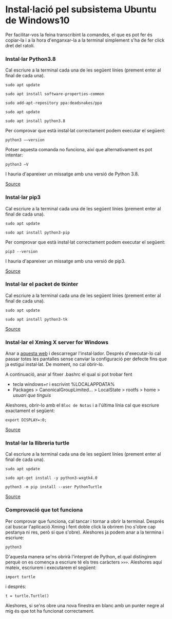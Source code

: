 # Instal·lació pel subsistema Ubuntu de Windows10

Per facilitar-vos la feina transcribint la comandes, el que es pot fer és copiar-la i a la hora d'enganxar-la a la terminal simplement s'ha de fer click dret del ratolí.

### Instal·lar Python3.8

Cal escriure a la terminal cada una de les següent línies (prement enter al final de cada una).

```
sudo apt update
```

```
sudo apt install software-properties-common
```

```
sudo add-apt-repository ppa:deadsnakes/ppa
```

```
sudo apt update
```

```
sudo apt install python3.8
```

Per comprovar que està instal·lat correctament podem executar el següent:

```
python3 ––version
```

Potser aquesta comanda no funciona, així que alternativament es pot intentar:

```
python3 –V
```

I hauria d'apareixer un missatge amb una versió de Python 3.8.

[Source](https://phoenixnap.com/kb/how-to-install-python-3-ubuntu)

### Instal·lar pip3

Cal escriure a la terminal cada una de les següent línies (prement enter al final de cada una).

```
sudo apt update
```

```
sudo apt install python3-pip
```

Per comprovar que està instal·lat correctament podem executar el següent:

```
pip3 --version
```

I hauria d'apareixer un missatge amb una versió de pip3.

[Source](https://linuxize.com/post/how-to-install-pip-on-ubuntu-20.04/)

### Instal·lar el packet de tkinter

Cal escriure a la terminal cada una de les següent línies (prement enter al final de cada una).

```
sudo apt update
```

```
sudo apt install python3-tk
```

[Source](https://askubuntu.com/questions/815874/importerror-no-named-tkinter-please-install-the-python3-tk-package)

### Instal·lar el Xming X server for Windows

Anar a [aquesta web](https://sourceforge.net/projects/xming/) i descarregar l'instal·lador. Després d'executar-lo cal passar totes les pantalles sense canviar la configuració per defecte fins que ja estigui instal·lat. De moment, no cal obrir-lo.

A continuació, anar al fitxer .bashrc el qual si pot trobar fent 

- tecla windows+r i escrivint %LOCALAPPDATA%
- Packages > CanonicalGroupLimited... > LocalState > rootfs > home > _usuari que tinguis_

Aleshores, obrir-lo amb el `Bloc de Notas` i a l'última línia cal que escriure exactament el següent:

```
export DISPLAY=:0;
```

[Source](https://stackoverflow.com/questions/48254530/tkinter-in-ubuntu-inside-windows-10-error-no-display-name-and-no-display-env)

### Instal·lar la llibreria turtle

Cal escriure a la terminal cada una de les següent línies (prement enter al final de cada una).

```
sudo apt update
```

```
sudo apt-get install -y python3-wxgtk4.0
```

```
python3 -m pip install --user PythonTurtle
```

[Source](https://pypi.org/project/PythonTurtle/)

### Comprovació que tot funciona

Per comprovar que funciona, cal tancar i tornar a obrir la terminal. Després cal buscar l'aplicació Xming i fent doble click la obrirem (no s'obre cap pestanya ni res, però sí que s'obre). Aleshores ja podem anar a la termina i escriure:

```
python3
```

D'aquesta manera se'ns obrirà l'interpret de Python, el qual distingirem perquè on es comença a escriure té els tres caràcters `>>>`. Aleshores aquí mateix, escriurem i executarem el següent:

```
import turtle
```

i després:

```
t = turtle.Turtle()
```

Aleshores, si se'ns obre una nova finestra en blanc amb un punter negre al mig és que tot ha funcionat correctament.